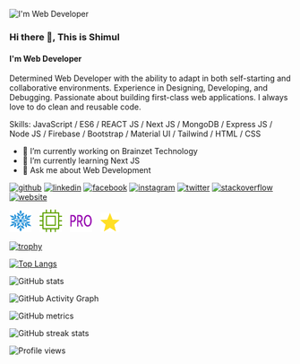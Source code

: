 ![I'm Web Developer](https://drive.google.com/file/d/1I3w5Rso77qe2dQtLmTG1g_CH-L_kGAwK/view?usp=sharing)
### Hi there 👋, This is Shimul
#### I'm Web Developer

Determined Web Developer with the ability to adapt in both self-starting and collaborative environments. Experience in Designing, Developing, and Debugging. Passionate about building first-class web applications. I always love to do clean and reusable code.

Skills: JavaScript / ES6 / REACT JS / Next JS / MongoDB / Express JS / Node JS / Firebase / Bootstrap / Material UI / Tailwind / HTML / CSS

- 🔭 I’m currently working on Brainzet Technology 
- 🌱 I’m currently learning Next JS 
- 💬 Ask me about Web Development 


[<img src='https://cdn.jsdelivr.net/npm/simple-icons@3.0.1/icons/github.svg' alt='github' height='40'>](https://github.com/khan-shimul)  [<img src='https://cdn.jsdelivr.net/npm/simple-icons@3.0.1/icons/linkedin.svg' alt='linkedin' height='40'>](https://www.linkedin.com/in/khanshimul196/)  [<img src='https://cdn.jsdelivr.net/npm/simple-icons@3.0.1/icons/facebook.svg' alt='facebook' height='40'>](https://www.facebook.com/khanshimul196)  [<img src='https://cdn.jsdelivr.net/npm/simple-icons@3.0.1/icons/instagram.svg' alt='instagram' height='40'>](https://www.instagram.com/khanshimul196/)  [<img src='https://cdn.jsdelivr.net/npm/simple-icons@3.0.1/icons/twitter.svg' alt='twitter' height='40'>](https://twitter.com/khanshimul196)  [<img src='https://cdn.jsdelivr.net/npm/simple-icons@3.0.1/icons/stackoverflow.svg' alt='stackoverflow' height='40'>](https://stackoverflow.com/users/shimul-khan)  [<img src='https://cdn.jsdelivr.net/npm/simple-icons@3.0.1/icons/icloud.svg' alt='website' height='40'>](https://sims-portfolio.netlify.app/)  

<a href='https://archiveprogram.github.com/'><img src='https://raw.githubusercontent.com/acervenky/animated-github-badges/master/assets/acbadge.gif' width='40' height='40'></a> <a href='https://docs.github.com/en/developers'><img src='https://raw.githubusercontent.com/acervenky/animated-github-badges/master/assets/devbadge.gif' width='40' height='40'></a> <a href='https://github.com/pricing'><img src='https://raw.githubusercontent.com/acervenky/animated-github-badges/master/assets/pro.gif' width='40' height='40'></a> <a href='https://stars.github.com/'><img src='https://raw.githubusercontent.com/acervenky/animated-github-badges/master/assets/starbadge.gif' width='35' height='35'></a> 

[![trophy](https://github-profile-trophy.vercel.app/?username=khan-shimul)](https://github.com/ryo-ma/github-profile-trophy)

[![Top Langs](https://github-readme-stats.vercel.app/api/top-langs/?username=khan-shimul)](https://github.com/anuraghazra/github-readme-stats)

![GitHub stats](https://github-readme-stats.vercel.app/api?username=khan-shimul&show_icons=true&count_private=true)  

![GitHub Activity Graph](https://activity-graph.herokuapp.com/graph?username=khan-shimul)  

![GitHub metrics](https://metrics.lecoq.io/khan-shimul)  

![GitHub streak stats](https://github-readme-streak-stats.herokuapp.com/?user=khan-shimul)  

![Profile views](https://gpvc.arturio.dev/khan-shimul)  

